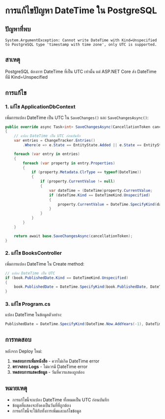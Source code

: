 # การแก้ไขปัญหา DateTime ใน PostgreSQL

## ปัญหาที่พบ

```
System.ArgumentException: Cannot write DateTime with Kind=Unspecified to PostgreSQL type 'timestamp with time zone', only UTC is supported.
```

## สาเหตุ

PostgreSQL ต้องการ DateTime ที่เป็น UTC เท่านั้น แต่ ASP.NET Core ส่ง DateTime ที่มี Kind=Unspecified

## การแก้ไข

### 1. แก้ไข ApplicationDbContext

เพิ่มการแปลง DateTime เป็น UTC ใน `SaveChanges()` และ `SaveChangesAsync()`:

```csharp
public override async Task<int> SaveChangesAsync(CancellationToken cancellationToken = default)
{
    // แปลง DateTime เป็น UTC ก่อนบันทึก
    var entries = ChangeTracker.Entries()
        .Where(e => e.State == EntityState.Added || e.State == EntityState.Modified);

    foreach (var entry in entries)
    {
        foreach (var property in entry.Properties)
        {
            if (property.Metadata.ClrType == typeof(DateTime))
            {
                if (property.CurrentValue != null)
                {
                    var dateTime = (DateTime)property.CurrentValue;
                    if (dateTime.Kind == DateTimeKind.Unspecified)
                    {
                        property.CurrentValue = DateTime.SpecifyKind(dateTime, DateTimeKind.Utc);
                    }
                }
            }
        }
    }

    return await base.SaveChangesAsync(cancellationToken);
}
```

### 2. แก้ไข BooksController

เพิ่มการแปลง DateTime ใน Create method:

```csharp
// แปลง DateTime เป็น UTC
if (book.PublishedDate.Kind == DateTimeKind.Unspecified)
{
    book.PublishedDate = DateTime.SpecifyKind(book.PublishedDate, DateTimeKind.Utc);
}
```

### 3. แก้ไข Program.cs

แปลง DateTime ในข้อมูลตัวอย่าง:

```csharp
PublishedDate = DateTime.SpecifyKind(DateTime.Now.AddYears(-1), DateTimeKind.Utc)
```

## การทดสอบ

หลังจาก Deploy ใหม่:

1. **ทดสอบการเพิ่มหนังสือ** - ควรไม่เกิด DateTime error
2. **ตรวจสอบ Logs** - ไม่ควรมี DateTime error
3. **ทดสอบการแสดงข้อมูล** - วันที่ควรแสดงถูกต้อง

## หมายเหตุ

- การแก้ไขนี้จะแปลง DateTime ทั้งหมดเป็น UTC ก่อนบันทึก
- ข้อมูลที่แสดงจะยังคงเป็นวันที่ที่ถูกต้อง
- การแก้ไขนี้จะใช้กับทั้งการเพิ่มและแก้ไขข้อมูล 